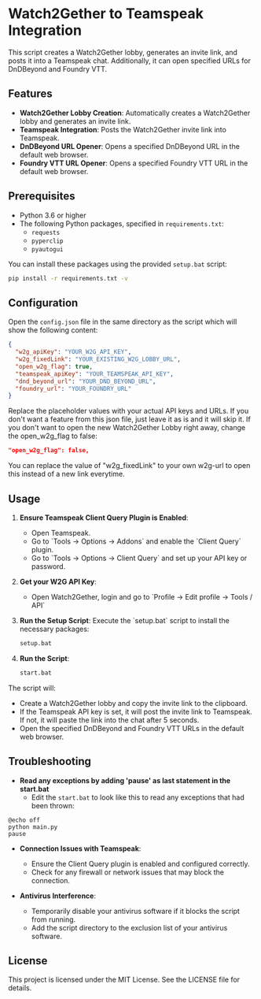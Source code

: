 
# Watch2Gether to Teamspeak Integration

This script creates a Watch2Gether lobby, generates an invite link, and posts it into a Teamspeak chat. Additionally, it can open specified URLs for DnDBeyond and Foundry VTT.

## Features

- **Watch2Gether Lobby Creation**: Automatically creates a Watch2Gether lobby and generates an invite link.
- **Teamspeak Integration**: Posts the Watch2Gether invite link into Teamspeak.
- **DnDBeyond URL Opener**: Opens a specified DnDBeyond URL in the default web browser.
- **Foundry VTT URL Opener**: Opens a specified Foundry VTT URL in the default web browser.

## Prerequisites

- Python 3.6 or higher
- The following Python packages, specified in `requirements.txt`:
    - `requests`
    - `pyperclip`
    - `pyautogui`

You can install these packages using the provided `setup.bat` script:
```bash
pip install -r requirements.txt -v
```

## Configuration

Open the `config.json` file in the same directory as the script which will show the following content:

```json
{
  "w2g_apiKey": "YOUR_W2G_API_KEY",
  "w2g_fixedLink": "YOUR_EXISTING_W2G_LOBBY_URL",
  "open_w2g_flag": true,
  "teamspeak_apiKey": "YOUR_TEAMSPEAK_API_KEY",
  "dnd_beyond_url": "YOUR_DND_BEYOND_URL",
  "foundry_url": "YOUR_FOUNDRY_URL"
}
```

Replace the placeholder values with your actual API keys and URLs. If you don't want a feature from this json file, just leave it as is and it will skip it.
If you don't want to open the new Watch2Gether Lobby right away, change the open_w2g_flag to false:
```json
"open_w2g_flag": false,
```

You can replace the value of "w2g_fixedLink" to your own w2g-url to open this instead of a new link everytime.

## Usage

1. **Ensure Teamspeak Client Query Plugin is Enabled**:
    - Open Teamspeak.
    - Go to \`Tools -> Options -> Addons\` and enable the \`Client Query\` plugin.
    - Go to \`Tools -> Options -> Client Query\` and set up your API key or password.

2. **Get your W2G API Key**:
    - Open Watch2Gether, login and go to \`Profile -> Edit profile -> Tools / API\`
   
3. **Run the Setup Script**:
   Execute the \`setup.bat\` script to install the necessary packages:
   ```bash
   setup.bat
   ```

4. **Run the Script**:
   ```bash
   start.bat
   ```

The script will:
- Create a Watch2Gether lobby and copy the invite link to the clipboard.
- If the Teamspeak API key is set, it will post the invite link to Teamspeak. If not, it will paste the link into the chat after 5 seconds.
- Open the specified DnDBeyond and Foundry VTT URLs in the default web browser.

## Troubleshooting
- **Read any exceptions by adding 'pause' as last statement in the start.bat**
    - Edit the ``start.bat`` to look like this to read any exceptions that had been thrown:
```
@echo off
python main.py
pause
```

- **Connection Issues with Teamspeak**:
    - Ensure the Client Query plugin is enabled and configured correctly.
    - Check for any firewall or network issues that may block the connection.

- **Antivirus Interference**:
    - Temporarily disable your antivirus software if it blocks the script from running.
    - Add the script directory to the exclusion list of your antivirus software.

## License

This project is licensed under the MIT License. See the LICENSE file for details.
